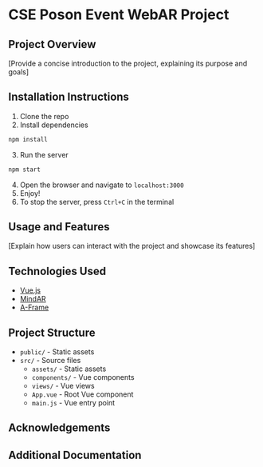 # CSE Poson Event WebAR Project

## Project Overview

[Provide a concise introduction to the project, explaining its purpose and goals]

## Installation Instructions
1. Clone the repo
2. Install dependencies
```ps
npm install
```
3. Run the server
```ps
npm start
```
4. Open the browser and navigate to `localhost:3000`
5. Enjoy!
6. To stop the server, press `Ctrl+C` in the terminal

## Usage and Features


[Explain how users can interact with the project and showcase its features]

## Technologies Used
- [Vue.js](https://vuejs.org/)
- [MindAR](https://mindar.co/)
- [A-Frame](https://aframe.io/)

## Project Structure
- `public/` - Static assets
- `src/` - Source files
  - `assets/` - Static assets
  - `components/` - Vue components
  - `views/` - Vue views
  - `App.vue` - Root Vue component
  - `main.js` - Vue entry point

## Acknowledgements

## Additional Documentation
